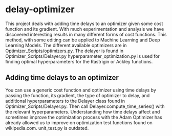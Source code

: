 # delay-optimizer
This project deals with adding time delays to an optimizer given some cost function and its gradient.
With much experimentation and analysis we have discovered interesting results in many different forms of cost functions.
This method, with some editing can be applied to Machine Learning and Deep Learning Models.
The different available optimizers are in Optimizer_Scripts/optimizers.py.
The delayer is found in Optimizer_Scripts/Delayer.py
hyperparameter_optimization.py is used for finding optimal hyperparameters for the Rastrigin or Ackley functions.

## Adding time delays to an optimizer
You can use a generic cost function and optimizer using time delays by passing the function, its gradient, the type of optimizer to delay, and additional hyperparameters to the Delayer class found in Optimizer_Scripts/Delayer.py.
Then call Delayer.compute_time_series() with the relevant hyperparameters.
Understanding how time delays affect and sometimes improve the optimization process with the Adam Optimizer has already allowed us to improve on optimization test functions found on wikipedia.com.
unit_test.py is outdated.
